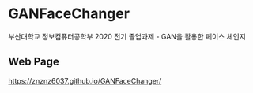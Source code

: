 # GANFaceChanger
부산대학교 정보컴퓨터공학부 2020 전기 졸업과제 - GAN을 활용한 페이스 체인지

## Web Page
https://znznz6037.github.io/GANFaceChanger/
